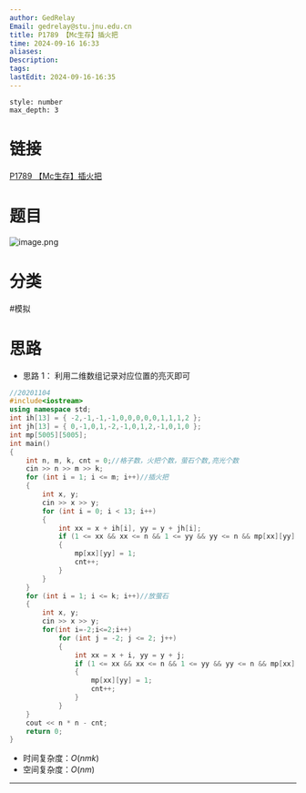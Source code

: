 ```yaml
---
author: GedRelay
Email: gedrelay@stu.jnu.edu.cn
title: P1789 【Mc生存】插火把
time: 2024-09-16 16:33
aliases: 
Description: 
tags: 
lastEdit: 2024-09-16-16:35
---
```


```toc
style: number
max_depth: 3
```

# 链接
[P1789 【Mc生存】插火把](https://www.luogu.com.cn/problem/P1789) 

# 题目
![image.png](https://ged-pic-bed.oss-cn-guangzhou.aliyuncs.com/img/202409161634610.png)


# 分类
#模拟 

# 思路
- 思路 1：
利用二维数组记录对应位置的亮灭即可


```cpp
//20201104
#include<iostream>
using namespace std;
int ih[13] = { -2,-1,-1,-1,0,0,0,0,0,1,1,1,2 };
int jh[13] = { 0,-1,0,1,-2,-1,0,1,2,-1,0,1,0 };
int mp[5005][5005];
int main()
{
	int n, m, k, cnt = 0;//格子数，火把个数，萤石个数,亮光个数
	cin >> n >> m >> k;
	for (int i = 1; i <= m; i++)//插火把
	{
		int x, y;
		cin >> x >> y;
		for (int i = 0; i < 13; i++)
		{
			int xx = x + ih[i], yy = y + jh[i];
			if (1 <= xx && xx <= n && 1 <= yy && yy <= n && mp[xx][yy] == 0)
			{
				mp[xx][yy] = 1;
				cnt++;
			}
		}
	}
	for (int i = 1; i <= k; i++)//放萤石
	{
		int x, y;
		cin >> x >> y;
		for(int i=-2;i<=2;i++)
			for (int j = -2; j <= 2; j++)
			{
				int xx = x + i, yy = y + j;
				if (1 <= xx && xx <= n && 1 <= yy && yy <= n && mp[xx][yy] == 0)
				{
					mp[xx][yy] = 1;
					cnt++;
				}
			}
	}
	cout << n * n - cnt;
	return 0;
}
```


- 时间复杂度：${O\left( nmk \right)  }$ 
- 空间复杂度：${O\left( nm \right)  }$ 


---

